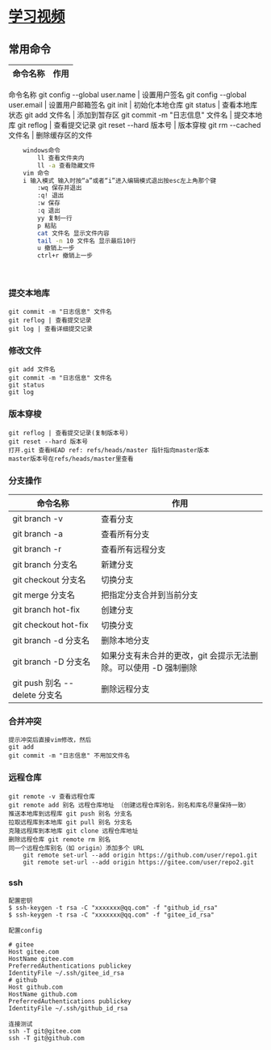 # [学习视频](https://www.bilibili.com/video/BV1vy4y1s7k6/?spm_id_from=333.337.search-card.all.click)
## 常用命令
命令名称|作用
---|---
命令名称
git config --global user.name | 设置用户签名
git config --global user.email | 设置用户邮箱签名
git init | 初始化本地仓库
git status | 查看本地库状态
git add 文件名 | 添加到暂存区
git commit -m "日志信息" 文件名 | 提交本地库
git reflog | 查看提交记录
git reset --hard 版本号 | 版本穿梭
git rm --cached 文件名 | 删除缓存区的文件

``` bash
    windows命令 
        ll 查看文件夹内 
        ll -a 查看隐藏文件
    vim 命令
    i 输入模式 输入时按“a”或者“i”进入编辑模式退出按esc左上角那个键
        :wq 保存并退出
        :q! 退出
        :w 保存
        :q 退出
        yy 复制一行
        p 粘贴
        cat 文件名 显示文件内容
        tail -n 10 文件名 显示最后10行
        u 撤销上一步
        ctrl+r 撤销上一步
        
        
```
### 提交本地库
    git commit -m "日志信息" 文件名
    git reflog | 查看提交记录
    git log | 查看详细提交记录
### 修改文件
    git add 文件名
    git commit -m "日志信息" 文件名
    git status
    git log 
### 版本穿梭
    git reflog | 查看提交记录(复制版本号)
    git reset --hard 版本号 
    打开.git 查看HEAD ref: refs/heads/master 指针指向master版本
    master版本号在refs/heads/master里查看
### 分支操作
命令名称|作用
---|---
git branch -v | 查看分支
git branch -a | 查看所有分支
git branch -r | 查看所有远程分支
git branch 分支名 | 新建分支
git checkout 分支名 | 切换分支
git merge 分支名 | 把指定分支合并到当前分支
git branch hot-fix | 创建分支
git checkout hot-fix|切换分支
git branch -d 分支名|删除本地分支
git branch -D 分支名 | 如果分支有未合并的更改，git 会提示无法删除。可以使用 -D 强制删除
git push 别名 --delete 分支名 | 删除远程分支
### 合并冲突
    提示冲突后直接vim修改，然后
    git add
    git commit -m "日志信息" 不用加文件名
### 远程仓库
    git remote -v 查看远程仓库
    git remote add 别名 远程仓库地址 （创建远程仓库别名，别名和库名尽量保持一致）
    推送本地库到远程库 git push 别名 分支名
    拉取远程库到本地库 git pull 别名 分支名
    克隆远程库到本地库 git clone 远程仓库地址
    删除远程仓库 git remote rm 别名
    同一个远程仓库别名（如 origin）添加多个 URL 
        git remote set-url --add origin https://github.com/user/repo1.git
        git remote set-url --add origin https://gitee.com/user/repo2.git
### ssh

    配置密钥
    $ ssh-keygen -t rsa -C "xxxxxxx@qq.com" -f "github_id_rsa"
    $ ssh-keygen -t rsa -C "xxxxxxx@qq.com" -f "gitee_id_rsa"

    配置config

    # gitee
    Host gitee.com
    HostName gitee.com
    PreferredAuthentications publickey
    IdentityFile ~/.ssh/gitee_id_rsa
    # github
    Host github.com
    HostName github.com
    PreferredAuthentications publickey
    IdentityFile ~/.ssh/github_id_rsa

    连接测试
    ssh -T git@gitee.com
    ssh -T git@github.com







































































